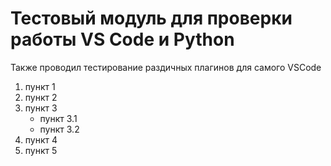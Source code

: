 # Тестовый модуль для проверки работы VS Code и Python

Также проводил тестирование раздичных плагинов для самого VSCode

1. пункт 1
2. пункт 2
3. пункт 3
   - пункт 3.1
   - пункт 3.2
4. пункт 4
5. пункт 5

